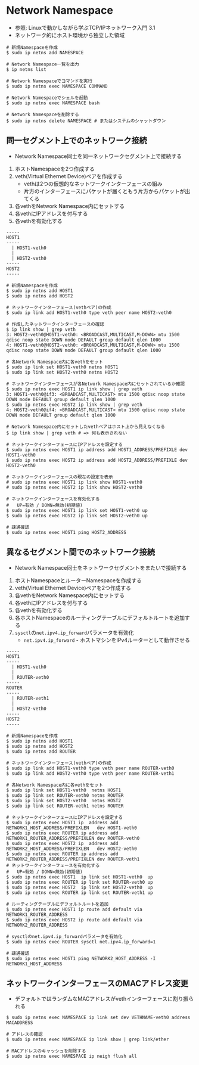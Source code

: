 # Network Namespace
- 参照: Linuxで動かしながら学ぶTCP/IPネットワーク入門 3.1
- ネットワーク的にホスト環境から独立した領域

```
# 新規Namespaceを作成
$ sudo ip netns add NAMESPACE

# Network Namespace一覧を出力
$ ip netns list

# Network Namespaceでコマンドを実行
$ sudo ip netns exec NAMESPACE COMMAND

# Network Namespaceでシェルを起動
$ sudo ip netns exec NAMESPACE bash

# Network Namespaceを削除する
$ sudo ip netns delete NAMESPACE # またはシステムのシャットダウン
```

## 同一セグメント上でのネットワーク接続
- Network Namespace同士を同一ネットワークセグメント上で接続する
1. ホストNamespaceを2つ作成する
2. veth(Virtual Ethernet Device)ペアを作成する
    - vethは2つの仮想的なネットワークインターフェースの組み
    - 片方のインターフェースにパケットが届くともう片方からパケットが出てくる
3. 各vethをNetwork Namespace内にセットする
4. 各vethにIPアドレスを付与する
5. 各vethを有効化する

```
-----
HOST1
-----
  | HOST1-veth0
  |
  | HOST2-veth0
-----
HOST2
-----
```

```
# 新規Namespaceを作成
$ sudo ip netns add HOST1
$ sudo ip netns add HOST2

# ネットワークインターフェース(vethペア)の作成
$ sudo ip link add HOST1-veth0 type veth peer name HOST2-veth0

# 作成したネットワークインターフェースの確認
$ ip link show | grep veth
3: HOST2-veth0@HOST1-veth0: <BROADCAST,MULTICAST,M-DOWN> mtu 1500 qdisc noop state DOWN mode DEFAULT group default qlen 1000
4: HOST1-veth0@HOST2-veth0: <BROADCAST,MULTICAST,M-DOWN> mtu 1500 qdisc noop state DOWN mode DEFAULT group default qlen 1000

# 各Network Namespace内に各vethをセット
$ sudo ip link set HOST1-veth0 netns HOST1
$ sudo ip link set HOST2-veth0 netns HOST2

# ネットワークインターフェースが各Network Namespace内にセットされているか確認
$ sudo ip netns exec HOST1 ip link show | grep veth
3: HOST1-veth0@if3: <BROADCAST,MULTICAST> mtu 1500 qdisc noop state DOWN mode DEFAULT group default qlen 1000
$ sudo ip netns exec HOST2 ip link show | grep veth
4: HOST2-veth0@if4: <BROADCAST,MULTICAST> mtu 1500 qdisc noop state DOWN mode DEFAULT group default qlen 1000

# Network Namespace内にセットしたvethペアはホスト上から見えなくなる
$ ip link show | grep veth # => 何も表示されない

# ネットワークインターフェースにIPアドレスを設定する
$ sudo ip netns exec HOST1 ip address add HOST1_ADDRESS/PREFIXLE dev HOST1-veth0
$ sudo ip netns exec HOST2 ip address add HOST2_ADDRESS/PREFIXLE dev HOST2-veth0

# ネットワークインターフェースの現在の設定を表示
# sudo ip netns exec HOST1 ip link show HOST1-veth0
# sudo ip netns exec HOST2 ip link show HOST2-veth0

# ネットワークインターフェースを有効化する
#   UP=有効 / DOWN=無効(初期値)
$ sudo ip netns exec HOST1 ip link set HOST1-veth0 up
$ sudo ip netns exec HOST2 ip link set HOST2-veth0 up

# 疎通確認
$ sudo ip netns exec HOST1 ping HOST2_ADDRESS
```

## 異なるセグメント間でのネットワーク接続
- Network Namespace同士をネットワークセグメントをまたいで接続する
1. ホストNamespaceとルーターNamespaceを作成する
2. veth(Virtual Ethernet Device)ペアを2つ作成する
3. 各vethをNetwork Namespace内にセットする
4. 各vethにIPアドレスを付与する
5. 各vethを有効化する
6. 各ホストNamespaceのルーティングテーブルにデフォルトルートを追加する
7. `sysctl`の`net.ipv4.ip_forward`パラメータを有効化
    - `net.ipv4.ip_forward` - ホストマシンをIPv4ルーターとして動作させる

```
-----
HOST1
-----
  | HOST1-veth0
  |
  | ROUTER-veth0
-----
ROUTER
-----
  | ROUTER-veth1
  |
  | HOST2-veth0
-----
HOST2
-----
```

```
# 新規Namespaceを作成
$ sudo ip netns add HOST1
$ sudo ip netns add HOST2
$ sudo ip netns add ROUTER

# ネットワークインターフェース(vethペア)の作成
$ sudo ip link add HOST1-veth0 type veth peer name ROUTER-veth0
$ sudo ip link add HOST2-veth0 type veth peer name ROUTER-veth1

# 各Network Namespace内に各vethをセット
$ sudo ip link set HOST1-veth0  netns HOST1
$ sudo ip link set ROUTER-veth0 netns ROUTER
$ sudo ip link set HOST2-veth0  netns HOST2
$ sudo ip link set ROUTER-veth1 netns ROUTER

# ネットワークインターフェースにIPアドレスを設定する
$ sudo ip netns exec HOST1 ip  address add NETWORK1_HOST_ADDRESS/PREFIXLEN   dev HOST1-veth0
$ sudo ip netns exec ROUTER ip address add NETWORK1_ROUTER_ADDRESS/PREFIXLEN dev ROUTER-veth0
$ sudo ip netns exec HOST2 ip  address add NETWORK2_HOST_ADDRESS/PREFIXLEN   dev HOST2-veth0
$ sudo ip netns exec ROUTER ip address add NETWORK2_ROUTER_ADDRESS/PREFIXLEN dev ROUTER-veth1
# ネットワークインターフェースを有効化する
#   UP=有効 / DOWN=無効(初期値)
$ sudo ip netns exec HOST1  ip link set HOST1-veth0  up
$ sudo ip netns exec ROUTER ip link set ROUTER-veth0 up
$ sudo ip netns exec HOST2  ip link set HOST2-veth0  up
$ sudo ip netns exec ROUTER ip link set ROUTER-veth1 up

# ルーティングテーブルにデフォルトルートを追加
$ sudo ip netns exec HOST1 ip route add default via NETWORK1_ROUTER_ADDRESS
$ sudo ip netns exec HOST2 ip route add default via NETWORK2_ROUTER_ADDRESS

# sysctlのnet.ipv4.ip_forwardパラメータを有効化
$ sudo ip netns exec ROUTER sysctl net.ipv4.ip_forward=1

# 疎通確認
$ sudo ip netns exec HOST1 ping NETWORK2_HOST_ADDRESS -I NETWORK1_HOST_ADDRESS
```

## ネットワークインターフェースのMACアドレス変更
- デフォルトではランダムなMACアドレスがvethインターフェースに割り振られる

```
$ sudo ip netns exec NAMESPACE ip link set dev VETHNAME-veth0 address MACADDRESS

# アドレスの確認
$ sudo ip netns exec NAMESPACE ip link show | grep link/ether

# MACアドレスのキャッシュを削除する
$ sudo ip netns exec NAMESPACE ip neigh flush all
```
